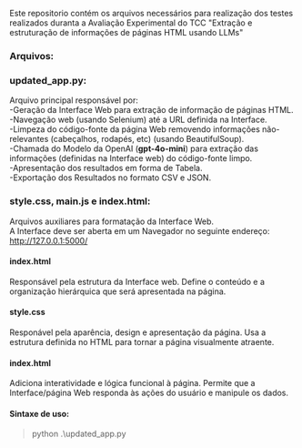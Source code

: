 Este repositorio contém os arquivos necessários para realização dos testes realizados duranta a Avaliação Experimental do TCC "Extração e estruturação de informações de páginas HTML usando LLMs"

### Arquivos:

### updated_app.py:
Arquivo principal responsável por:  
-Geração da Interface Web para extração de informação de páginas HTML.  
-Navegação web (usando Selenium) até a URL definida na Interface.  
-Limpeza do código-fonte da página Web removendo informações não-relevantes (cabeçalhos, rodapés, etc) (usando BeautifulSoup).  
-Chamada do Modelo da OpenAI (**gpt-4o-mini**) para extração das informações (definidas na Interface web) do código-fonte limpo.  
-Apresentação dos resultados em forma de Tabela.  
-Exportação dos Resultados no formato CSV e JSON.  

### style.css, main.js e index.html:
Arquivos auxiliares para formatação da Interface Web.  
A Interface deve ser aberta em um Navegador no seguinte endereço: http://127.0.0.1:5000/

#### index.html 
Responsável pela estrutura da Interface web. Define o conteúdo e a organização hierárquica que será apresentada na página.
#### style.css
Responável pela aparência, design e apresentação da página. Usa a estrutura definida no HTML para tornar a página visualmente atraente.
#### index.html
Adiciona interatividade e lógica funcional à página. Permite que a Interface/página Web responda às ações do usuário e manipule os dados.  

#### Sintaxe de uso:
> python .\updated_app.py
